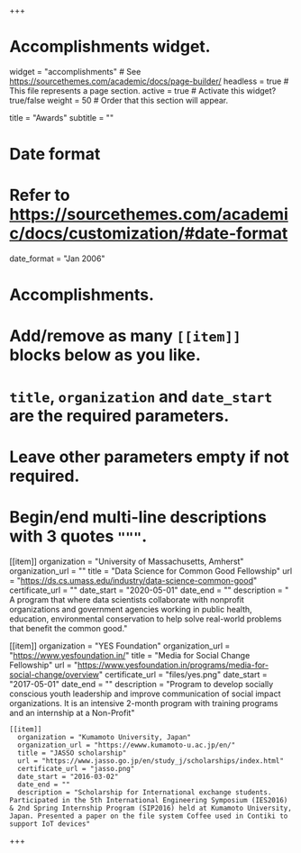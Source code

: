 +++
# Accomplishments widget.
widget = "accomplishments"  # See https://sourcethemes.com/academic/docs/page-builder/
headless = true  # This file represents a page section.
active = true  # Activate this widget? true/false
weight = 50  # Order that this section will appear.

title = "Awards"
subtitle = ""

# Date format
#   Refer to https://sourcethemes.com/academic/docs/customization/#date-format
date_format = "Jan 2006"

# Accomplishments.
#   Add/remove as many `[[item]]` blocks below as you like.
#   `title`, `organization` and `date_start` are the required parameters.
#   Leave other parameters empty if not required.
#   Begin/end multi-line descriptions with 3 quotes `"""`.

[[item]]
  organization = "University of Massachusetts, Amherst"
  organization_url = ""
  title = "Data Science for Common Good Fellowship"
  url = "https://ds.cs.umass.edu/industry/data-science-common-good"
  certificate_url = ""
  date_start = "2020-05-01"
  date_end = ""
  description = " A program that where data scientists collaborate with nonprofit organizations and government agencies working in public health, education, environmental conservation to help solve real-world problems that benefit the common good."

  [[item]]
    organization = "YES Foundation"
    organization_url = "https://www.yesfoundation.in/"
    title = "Media for Social Change Fellowship"
    url = "https://www.yesfoundation.in/programs/media-for-social-change/overview"
    certificate_url = "files/yes.png"
    date_start = "2017-05-01"
    date_end = ""
    description = "Program to develop socially conscious youth leadership and improve communication of social impact organizations. It is an intensive 2-month program with training programs and an internship at a Non-Profit"

    [[item]]
      organization = "Kumamoto University, Japan"
      organization_url = "https://ewww.kumamoto-u.ac.jp/en/"
      title = "JASSO scholarship"
      url = "https://www.jasso.go.jp/en/study_j/scholarships/index.html"
      certificate_url = "jasso.png"
      date_start = "2016-03-02"
      date_end = ""
      description = "Scholarship for International exchange students. Participated in the 5th International Engineering Symposium (IES2016) & 2nd Spring Internship Program (SIP2016) held at Kumamoto University, Japan. Presented a paper on the file system Coffee used in Contiki to support IoT devices"



+++
